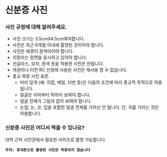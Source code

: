 # 신분증 사진

### 사진 규정에 대해 알려주세요.

- 사진 크기는 3.5cmX4.5cm여야합니다.
- 사진은 최근 6개월 이내에 촬영된 것이어야 합니다.
- 사진은 배경이 흰색이어야 합니다.
- 지원자는 정면을 응시하고 있어야 합니다.
- 선글라스, 모자, 흰색 옷을 착용한 사진은 안됩니다.
- 여권이나 이전 RC 신청에 사용된 사진은 재사용 할 수 없습니다.
- 종교 복장 사진 표준.
  - 머리 덮개 (예: 히잡, 베일, 터번 등)은 다음의 조건에 따라 종교적 목적으로 허용됩니다.
  - 얼굴은 이마부터 턱까지 보여야 합니다.
  - 얼굴 전체가 그림자 없이 보여야 합니다.
  - 눈썹, 눈, 코, 입을 포함한 얼굴 전체를 가려선 안 됩니다. 단, 귀를 가리는 것은 허용합니다.

### 신분증 사진은 어디서 찍을 수 있나요?

대학 근처 사진관에서 필요한 사이즈로 촬영 가능합니다.

**`주의: 휴대폰으로 촬영된 사진은 허용되지 않습니다`**
